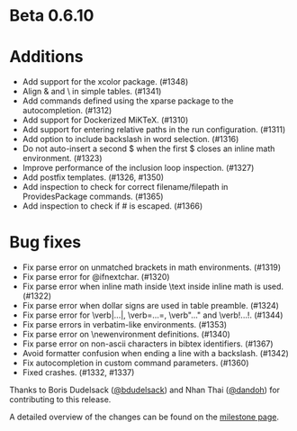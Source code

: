 # Beta 0.6.10

# Additions
* Add support for the xcolor package. (#1348)
* Align & and \\ in simple tables. (#1341)
* Add commands defined using the xparse package to the autocompletion. (#1312)
* Add support for Dockerized MiKTeX. (#1310)
* Add support for entering relative paths in the run configuration. (#1311)
* Add option to include backslash in word selection. (#1316)
* Do not auto-insert a second $ when the first $ closes an inline math environment. (#1323)
* Improve performance of the inclusion loop inspection. (#1327)
* Add postfix templates. (#1326, #1350)
* Add inspection to check for correct filename/filepath in ProvidesPackage commands. (#1365)
* Add inspection to check if # is escaped. (#1366)

# Bug fixes
* Fix parse error on unmatched brackets in math environments. (#1319)
* Fix parse error for \@ifnextchar. (#1320)
* Fix parse error when inline math inside \text inside inline math is used. (#1322)
* Fix parse error when dollar signs are used in table preamble. (#1324)
* Fix parse error for \verb|...|, \verb=...=, \verb"..." and \verb!...!. (#1344)
* Fix parse errors in verbatim-like environments. (#1353)
* Fix parse error on \newenvironment definitions. (#1340)
* Fix parse error on non-ascii characters in bibtex identifiers. (#1367)
* Avoid formatter confusion when ending a line with a backslash. (#1342)
* Fix autocompletion in custom command parameters. (#1360)
* Fixed crashes. (#1332, #1337)

Thanks to Boris Dudelsack ([@bdudelsack](https://github.com/bdudelsack)) and Nhan Thai ([@dandoh](https://github.com/dandoh)) for contributing to this release.

A detailed overview of the changes can be found on the [milestone page](https://github.com/Hannah-Sten/TeXiFy-IDEA/milestone/19?closed=1).

